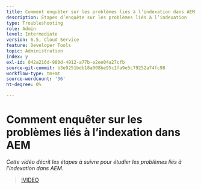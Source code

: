 ```yaml
---
title: Comment enquêter sur les problèmes liés à l’indexation dans AEM
description: Étapes d’enquête sur les problèmes liés à l’indexation
type: Troubleshooting
role: Admin
level: Intermediate
version: 6.5, Cloud Service
feature: Developer Tools
topic: Administration
index: y
exl-id: 042a216d-980d-4912-a77b-e2ee04a27cfb
source-git-commit: b3e9251bdb18a008be95c1fa9e5c79252a74fc98
workflow-type: tm+mt
source-wordcount: '36'
ht-degree: 0%

---
```


# Comment enquêter sur les problèmes liés à l’indexation dans AEM

*Cette vidéo décrit les étapes à suivre pour étudier les problèmes liés à l’indexation dans AEM.*

>[!VIDEO](https://video.tv.adobe.com/v/335465?quality=12&learn=on)
